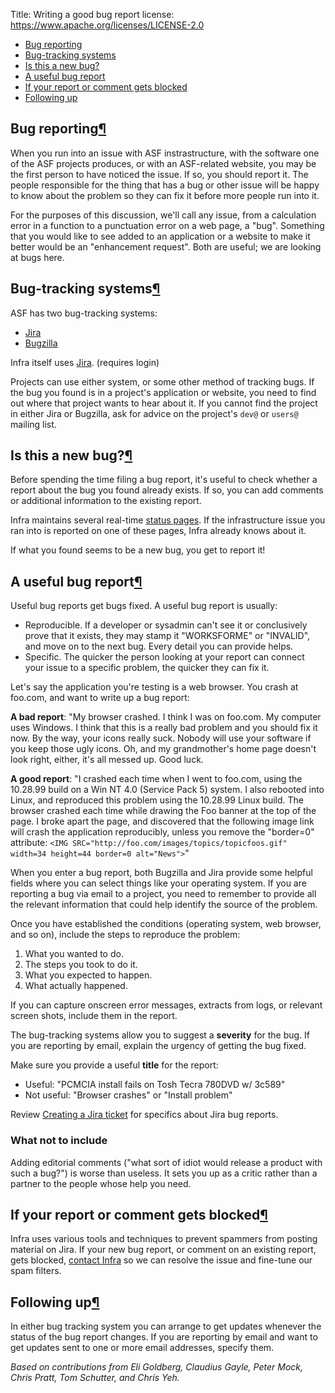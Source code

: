 Title: Writing a good bug report
license: https://www.apache.org/licenses/LICENSE-2.0

  - <a href="#overview">Bug reporting</a>
  - <a href="#systems">Bug-tracking systems</a>
  - <a href="#newbug">Is this a new bug?</a>
  - <a href="#useful">A useful bug report</a>
  - <a href="#blocked">If your report or comment gets blocked</a>
  - <a href="#followup">Following up</a>


<h2 id="overview">Bug reporting<a class="headerlink" href="#overview" title="Permanent link">&para;</a></h2>

When you run into an issue with ASF instrastructure, with the software one of the ASF projects produces, or with an ASF-related website, you may be the first person to have noticed the issue. If so, you should report it. The people responsible for the thing that has a bug or other issue will be happy to know about the problem so they can fix it before more people run into it.

For the purposes of this discussion, we'll call any issue, from a calculation error in a function to a punctuation error on a web page, a "bug". Something that you would like to see added to an application or a website to make it better would be an "enhancement request". Both are useful; we are looking at bugs here.

<h2 id="systems">Bug-tracking systems<a class="headerlink" href="#systems" title="Permanent link">&para;</a></h2>

ASF has two bug-tracking systems:

  - <a href="https://issues.apache.org/jira/" target="_blank">Jira</a>
  - <a href="https://bz.apache.org/" target="_blank">Bugzilla</a>
  
Infra itself uses [Jira](https://issues.apache.org/jira/projects/JIRA/issues/). (requires login)

Projects can use either system, or some other method of tracking bugs. If the bug you found is in a project's application or website, you need to find out where that project wants to hear about it. If you cannot find the project in either Jira or Bugzilla, ask for advice on the project's `dev@` or `users@` mailing list.

<h2 id="newbug">Is this a new bug?<a class="headerlink" href="#newbug" title="Permanent link">&para;</a></h2>

Before spending the time filing a bug report, it's useful to check whether a report about the bug you found already exists. If so, you can add comments or additional information to the existing report.

Infra maintains several real-time [status pages](stats.html). If the infrastructure issue you ran into is reported on one of these pages, Infra already knows about it.

If what you found seems to be a new bug, you get to report it!

<h2 id="useful">A useful bug report<a class="headerlink" href="#useful" title="Permanent link">&para;</a></h2>

Useful bug reports get bugs fixed. A useful bug report is usually:

  - Reproducible. If a developer or sysadmin can't see it or conclusively prove that it exists, they may stamp it "WORKSFORME" or "INVALID", and move on to the next bug. Every detail you can provide helps.
  - Specific. The quicker the person looking at your report can connect your issue to a specific problem, the quicker they can fix it.

Let's say the application you're testing is a web browser. You crash at foo.com, and want to write up a bug report:

**A bad report**: "My browser crashed. I think I was on foo.com. My computer uses Windows. I think that this is a really bad problem and you should fix it now. By the way, your icons really suck. Nobody will use your software if you keep those ugly icons. Oh, and my grandmother's home page doesn't look right, either, it's all messed up. Good luck.

**A good report**: "I crashed each time when I went to foo.com, using the 10.28.99 build on a Win NT 4.0 (Service Pack 5) system. I also rebooted into Linux, and reproduced this problem using the 10.28.99 Linux build. The browser crashed each time while drawing the Foo banner at the top of the page. I broke apart the page, and discovered that the following image link will crash the application reproducibly, unless you remove the "border=0" attribute: `<IMG SRC="http://foo.com/images/topics/topicfoos.gif" width=34 height=44 border=0 alt="News">`"

When you enter a bug report, both Bugzilla and Jira provide some helpful fields where you can select things like your operating system. If you are reporting a bug via email to a project, you need to remember to provide all the relevant information that could help identify the source of the problem.

Once you have established the conditions (operating system, web browser, and so on), include the steps to reproduce the problem:

  1. What you wanted to do.
  2. The steps you took to do it.
  3. What you expected to happen.
  4. What actually happened.
  
If you can capture onscreen error messages, extracts from logs, or relevant screen shots, include them in the report.

The bug-tracking systems allow you to suggest a **severity** for the bug. If you are reporting by email, explain the urgency of getting the bug fixed.

Make sure you provide a useful **title** for the report:

   - Useful: "PCMCIA install fails on Tosh Tecra 780DVD w/ 3c589"
   - Not useful: "Browser crashes" or "Install problem"
   
Review [Creating a Jira ticket](jira-guidelines.html) for specifics about Jira bug reports.

### What not to include ###

Adding editorial comments ("what sort of idiot would release a product with such a bug?") is worse than useless. It sets you up as a critic rather than a partner to the people whose help you need.

<h2 id="blocked">If your report or comment gets blocked<a class="headerlink" href="#blocked" title="Permanent link">&para;</a></h2>

Infra uses various tools and techniques to prevent spammers from posting material on Jira. If your new bug report, or comment on an existing report, gets blocked, [contact Infra](contact.html) so we can resolve the issue and fine-tune our spam filters.

<h2 id="followup">Following up<a class="headerlink" href="#followup" title="Permanent link">&para;</a></h2>

In either bug tracking system you can arrange to get updates whenever the status of the bug report changes. If you are reporting by email and want to get updates sent to one or more email addresses, specify them.

_Based on contributions from Eli Goldberg, Claudius Gayle, Peter Mock, Chris Pratt, Tom Schutter, and Chris Yeh._
